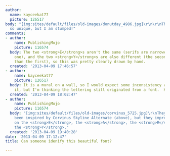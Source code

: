 ```yaml
---
author:
  name: kayceekat77
  picture: 126517
body: "[img:sites/default/files/old-images/donutday_4986.jpg]\r\n\r\nThe Y and A are
  so unique, but I am stumped!"
comments:
- author:
    name: PublishingMojo
    picture: 116574
  body: The two <strong>E</strong>s aren't the same (serifs are narrower on the first
    one), and the two <strong>Y</strong>s are also different (the second one is wider
    than the first), so this was pretty clearly drawn by hand.
  created: '2013-04-09 17:46:57'
- author:
    name: kayceekat77
    picture: 126517
  body: It is a mural on a wall, so I would expect some inconsistency as they painted
    it, but I'm thinking the lettering still originated from a font.  Hmmm...
  created: '2013-04-09 18:02:47'
- author:
    name: PublishingMojo
    picture: 116574
  body: "[img:sites/default/files/old-images/corvinus_5725.jpg]\r\nThey might have
    been inspired by Corvinus Skyline Alternate (above), but they improvised freely
    on the <strong>E</strong>, the <strong>A</strong>, the <strong>R</strong> and
    the <strong>Y</strong>."
  created: '2013-04-09 19:40:28'
date: '2013-04-09 17:12:47'
title: Can someone idenify this beautiful font?

---
```

